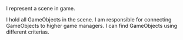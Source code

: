 I represent a scene in game.

I hold all GameObjects in the scene.
I am responsible for connecting GameObjects to higher game managers.
I can find GameObjects using different criterias.